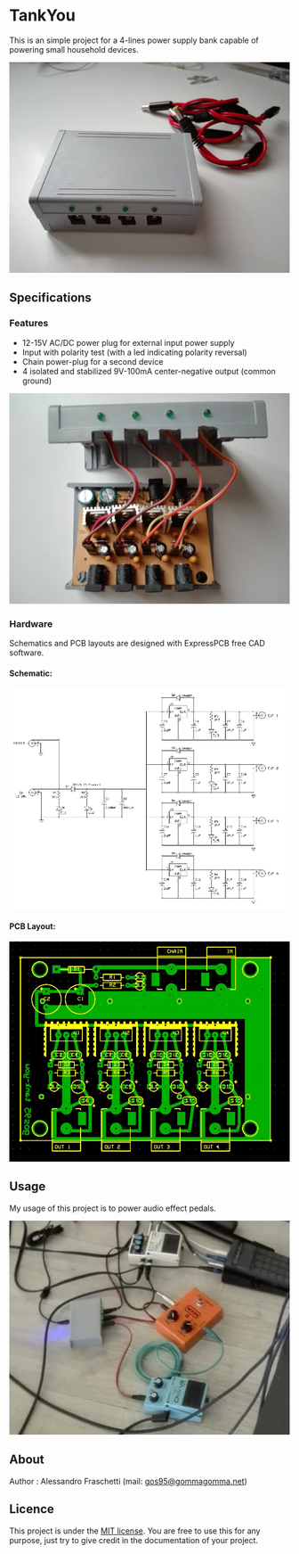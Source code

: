 # TankYou
This is an simple project for a 4-lines power supply bank capable of powering small household devices.

![tank-you.jpg](tank-you.jpg)


## Specifications

### Features
- 12-15V AC/DC power plug for external input power supply
- Input with polarity test (with a led indicating polarity reversal)
- Chain power-plug for a second device
- 4 isolated and stabilized 9V-100mA center-negative output (common ground)

![package-inside](tank-you-inside.jpg)

### Hardware
Schematics and PCB layouts are designed with ExpressPCB free CAD software.

#### Schematic:
![board-schematic](hardware/tank-you_sch.jpg)

#### PCB Layout:
![board-pcb](hardware/tank-you_pcb.jpg)


## Usage
My usage of this project is to power audio effect pedals.

![usage](tank-you-onstage.jpg)


## About
Author : Alessandro Fraschetti (mail: [gos95@gommagomma.net](mailto:gos95@gommagomma.net))


## Licence
This project is under the [MIT license](LICENSE).
You are free to use this for any purpose, just try to give credit in the documentation of your project.
